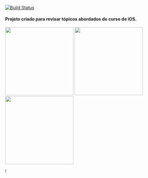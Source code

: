 

[![Build Status](https://app.bitrise.io/app/1c13876167cce2e7/status.svg?token=jpWnrQi9e9PDTkhjANWsBQ&branch=dev)](https://app.bitrise.io/app/1c13876167cce2e7)


#### Projeto criado para revisar tópicos abordados do curso de iOS. 
<p float="left">
<img src="https://user-images.githubusercontent.com/63265472/130124203-b233d10e-5bfd-49c0-968d-daa2cf553688.png" width="221">
 <img src="https://user-images.githubusercontent.com/63265472/130124471-985ba8c7-1241-4ba9-a125-b7d9e772d3c4.png" width="221">
<img src="https://user-images.githubusercontent.com/63265472/130124383-230dec2a-efce-4f94-b433-05acc9ef8063.png" width="221">
</p>!
